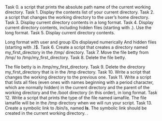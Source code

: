 Task 0. a script that prints the absolute path name of the current working directory.
Task 1. Display the contents list of your current directory.
Task 2.  a script that changes the working directory to the user’s home directory.
Task 3. Display current directory contents in a long format.
Task 4. Display current directory contents, including hidden files (starting with .). Use the long format.
Task 5. Display current directory contents.

Long format
with user and group IDs displayed numerically
And hidden files (starting with .)$.
Task 6. Create a script that creates a directory named my_first_directory in the /tmp/ directory.
Task 7. Move the file betty from /tmp/ to /tmp/my_first_directory. 
Task 8. Delete the file betty.

The file betty is in /tmp/my_first_directory. 
Task 9. Delete the directory my_first_directory that is in the /tmp directory. 
Task 10. Write a script that changes the working directory to the previous one. 
Task 11. Write a script that lists all files (even ones with names beginning with a period character, which are normally hidden) in the current directory and the parent of the working directory and the /boot directory (in this order), in long format.
Task 12. Write a script that prints the type of the file named iamafile. The file iamafile will be in the /tmp directory when we will run your script.
Task 13. Create a symbolic link to /bin/ls, named __ls__. The symbolic link should be created in the current working directory.  .
